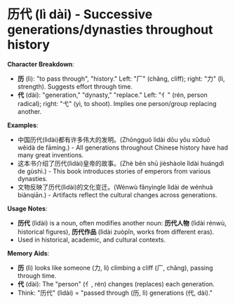 # **历代 (lì dài) - Successive generations/dynasties throughout history**

**Character Breakdown**:  
- **历** (lì): "to pass through", "history." Left: "厂" (chǎng, cliff); right: "力" (lì, strength). Suggests effort through time.  
- **代** (dài): "generation," "dynasty," "replace." Left: "亻" (rén, person radical); right: "弋" (yì, to shoot). Implies one person/group replacing another.

**Examples**:  
- 中国历代(lìdài)都有许多伟大的发明。(Zhōngguó lìdài dōu yǒu xǔduō wěidà de fāmíng.) - All generations throughout Chinese history have had many great inventions.  
- 这本书介绍了历代(lìdài)皇帝的故事。(Zhè běn shū jièshàole lìdài huángdì de gùshì.) - This book introduces stories of emperors from various dynasties.  
- 文物反映了历代(lìdài)的文化变迁。(Wénwù fǎnyìngle lìdài de wénhuà biànqiān.) - Artifacts reflect the cultural changes across generations.

**Usage Notes**:  
- **历代** (lìdài) is a noun, often modifies another noun: **历代人物** (lìdài rénwù, historical figures), **历代作品** (lìdài zuòpǐn, works from different eras).  
- Used in historical, academic, and cultural contexts.

**Memory Aids**:  
- **历** (lì) looks like someone (力, lì) climbing a cliff (厂, chǎng), passing through time.  
- **代** (dài): The "person" (亻, rén) changes (replaces) each generation.  
- Think: "历代" (lìdài) = "passed through (历, lì) generations (代, dài)."